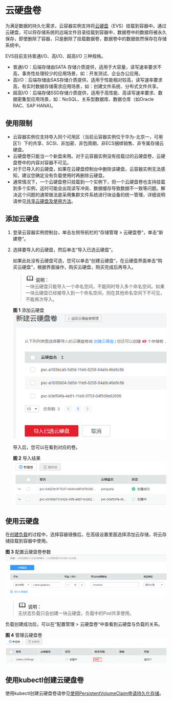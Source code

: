 # 云硬盘卷<a name="cci_01_0045"></a>

为满足数据的持久化需求，云容器实例支持将[云硬盘](https://www.huaweicloud.com/product/evs.html)（EVS）挂载到容器中。通过云硬盘，可以将存储系统的远端文件目录挂载到容器中，数据卷中的数据将被永久保存，即使删除了容器，只是删除了挂载数据卷，数据卷中的数据依然保存在存储系统中。

EVS目前支持普通I/O、高I/O、超高I/O 三种规格。

-   普通I/O：后端存储由SATA 存储介质提供，适用于大容量，读写速率要求不高，事务性处理较少的应用场景，如：开发测试、企业办公应用。
-   高I/O：后端存储由SAS存储介质提供，适用于性能相对较高，读写速率要求高，有实时数据存储需求应用场景，如：创建文件系统、分布式文件共享。
-   超高I/O：后端存储SSD存储介质提供，适用于高性能、高读写速率要求、数据密集型应用场景，如：NoSQL、关系型数据库、数据仓库（如Oracle RAC、SAP HANA\)。

## 使用限制<a name="section517120653119"></a>

-   云容器实例仅支持导入同个可用区（当前云容器实例位于华为-北京一，可用区1）下的共享、SCSI、非加密、非包周期、非ECS捆绑销售、非专属存储云硬盘。
-   云硬盘卷只能当一个新盘来用。对于云容器实例没有挂载过的云硬盘卷，云硬盘卷中的内容对容器不可见。
-   对于已导入的云硬盘，如果在云硬盘控制台中删除该硬盘，云容器实例无法感知，建议您确定没有负载使用时再删除云硬盘。
-   通常情况下，一个云硬盘卷只挂载到一个实例下，但一个云硬盘卷也支持挂载到多个实例，这时可能会出现读写冲突、数据缓存导致数据不一致等问题。解决这个问题的通常做法是采用集群文件系统进行块设备的统一管理，详细说明请参见[共享云硬盘及使用方法](https://support.huaweicloud.com/productdesc-evs/zh-cn_topic_0032860759.html)。

## 添加云硬盘<a name="section6209173913711"></a>

1.  登录云容器实例控制台，单击左侧导航栏的“存储管理  \>  云硬盘卷“，单击“新建卷“。
2.  选择要导入的云硬盘，然后单击“导入已选云硬盘“。

    如果此处没有云硬盘可选，您可以单击“创建云硬盘“，在云硬盘界面单击“购买云硬盘“，根据界面操作，购买云硬盘，购买完成后再导入。

    >![](public_sys-resources/icon-note.gif) **说明：**   
    >一块云硬盘只能导入一个命名空间，不能同时导入多个命名空间。如果一块云硬盘已经被导入到一个命名空间，则在其他命名空间下不可见，不能再次导入。  

    **图 1**  添加云硬盘<a name="fig1528593014323"></a>  
    ![](figures/添加云硬盘.png "添加云硬盘")

    导入后，您可以在看到对应的卷。

    **图 2**  导入结果<a name="fig18515443326"></a>  
    ![](figures/导入结果.png "导入结果")


## 使用云硬盘<a name="section19470174542612"></a>

在[创建负载](无状态工作负载.md)的过程中，选择容器镜像后，在高级设置里面选择添加云存储，将云存储挂载到容器中使用。

**图 3**  配置云硬盘卷参数<a name="fig261419538320"></a>  
![](figures/配置云硬盘卷参数.png "配置云硬盘卷参数")

>![](public_sys-resources/icon-note.gif) **说明：**   
>无状态负载只会创建一块云硬盘，负载中的Pod共享使用。  

负载创建成功后，可以在“配置管理  \>  云硬盘卷“中查看到云硬盘与负载的关系。

**图 4**  管理云硬盘卷<a name="fig20819612330"></a>  
![](figures/管理云硬盘卷.png "管理云硬盘卷")

## 使用kubectl创建云硬盘卷<a name="section1325510162316"></a>

使用kubectl创建云硬盘卷请参见[使用PersistentVolumeClaim申请持久化存储](https://support.huaweicloud.com/devg-cci/cci_05_0014.html)。


